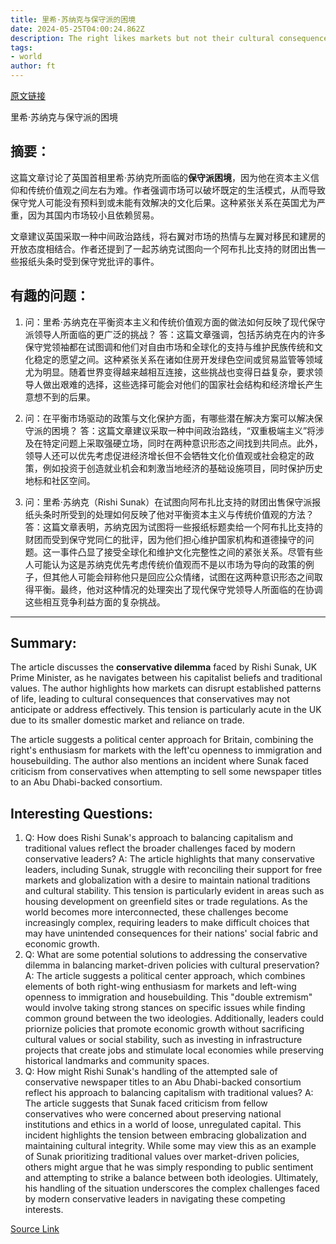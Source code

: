 ```yaml
---
title: 里希·苏纳克与保守派的困境
date: 2024-05-25T04:00:24.862Z
description: The right likes markets but not their cultural consequences
tags: 
- world
author: ft
---
```


[原文链接](https://ft.com/content/b68d5861-49c3-41b3-9137-77dde3ec5114)

里希·苏纳克与保守派的困境

## 摘要：
这篇文章讨论了英国首相里希·苏纳克所面临的**保守派困境**，因为他在资本主义信仰和传统价值观之间左右为难。作者强调市场可以破坏既定的生活模式，从而导致保守党人可能没有预料到或未能有效解决的文化后果。这种紧张关系在英国尤为严重，因为其国内市场较小且依赖贸易。

文章建议英国采取一种中间政治路线，将右翼对市场的热情与左翼对移民和建房的开放态度相结合。作者还提到了一起苏纳克试图向一个阿布扎比支持的财团出售一些报纸头条时受到保守党批评的事件。

## 有趣的问题：

1. 问：里希·苏纳克在平衡资本主义和传统价值观方面的做法如何反映了现代保守派领导人所面临的更广泛的挑战？
   答：这篇文章强调，包括苏纳克在内的许多保守党领袖都在试图调和他们对自由市场和全球化的支持与维护民族传统和文化稳定的愿望之间。这种紧张关系在诸如住房开发绿色空间或贸易监管等领域尤为明显。随着世界变得越来越相互连接，这些挑战也变得日益复杂，要求领导人做出艰难的选择，这些选择可能会对他们的国家社会结构和经济增长产生意想不到的后果。

2. 问：在平衡市场驱动的政策与文化保护方面，有哪些潜在解决方案可以解决保守派的困境？
   答：这篇文章建议采取一种中间政治路线，“双重极端主义”将涉及在特定问题上采取强硬立场，同时在两种意识形态之间找到共同点。此外，领导人还可以优先考虑促进经济增长但不会牺牲文化价值观或社会稳定的政策，例如投资于创造就业机会和刺激当地经济的基础设施项目，同时保护历史地标和社区空间。

3. 问：里希·苏纳克（Rishi Sunak）在试图向阿布扎比支持的财团出售保守派报纸头条时所受到的处理如何反映了他对平衡资本主义与传统价值观的方法？
   答：这篇文章表明，苏纳克因为试图将一些报纸标题卖给一个阿布扎比支持的财团而受到保守党同仁的批评，因为他们担心维护国家机构和道德操守的问题。这一事件凸显了接受全球化和维护文化完整性之间的紧张关系。尽管有些人可能认为这是苏纳克优先考虑传统价值观而不是以市场为导向的政策的例子，但其他人可能会辩称他只是回应公众情绪，试图在这两种意识形态之间取得平衡。最终，他对这种情况的处理突出了现代保守党领导人所面临的在协调这些相互竞争利益方面的复杂挑战。

---

## Summary:
The article discusses the **conservative dilemma** faced by Rishi Sunak, UK Prime Minister, as he navigates between his capitalist beliefs and traditional values. The author highlights how markets can disrupt established patterns of life, leading to cultural consequences that conservatives may not anticipate or address effectively. This tension is particularly acute in the UK due to its smaller domestic market and reliance on trade.

The article suggests a political center approach for Britain, combining the right's enthusiasm for markets with the left'cu openness to immigration and housebuilding. The author also mentions an incident where Sunak faced criticism from conservatives when attempting to sell some newspaper titles to an Abu Dhabi-backed consortium.

## Interesting Questions:
1. Q: How does Rishi Sunak's approach to balancing capitalism and traditional values reflect the broader challenges faced by modern conservative leaders?
A: The article highlights that many conservative leaders, including Sunak, struggle with reconciling their support for free markets and globalization with a desire to maintain national traditions and cultural stability. This tension is particularly evident in areas such as housing development on greenfield sites or trade regulations. As the world becomes more interconnected, these challenges become increasingly complex, requiring leaders to make difficult choices that may have unintended consequences for their nations' social fabric and economic growth.
2. Q: What are some potential solutions to addressing the conservative dilemma in balancing market-driven policies with cultural preservation?
A: The article suggests a political center approach, which combines elements of both right-wing enthusiasm for markets and left-wing openness to immigration and housebuilding. This "double extremism" would involve taking strong stances on specific issues while finding common ground between the two ideologies. Additionally, leaders could priornize policies that promote economic growth without sacrificing cultural values or social stability, such as investing in infrastructure projects that create jobs and stimulate local economies while preserving historical landmarks and community spaces.
3. Q: How might Rishi Sunak's handling of the attempted sale of conservative newspaper titles to an Abu Dhabi-backed consortium reflect his approach to balancing capitalism with traditional values?
A: The article suggests that Sunak faced criticism from fellow conservatives who were concerned about preserving national institutions and ethics in a world of loose, unregulated capital. This incident highlights the tension between embracing globalization and maintaining cultural integrity. While some may view this as an example of Sunak prioritizing traditional values over market-driven policies, others might argue that he was simply responding to public sentiment and attempting to strike a balance between both ideologies. Ultimately, his handling of the situation underscores the complex challenges faced by modern conservative leaders in navigating these competing interests.

[Source Link](https://ft.com/content/b68d5861-49c3-41b3-9137-77dde3ec5114)

